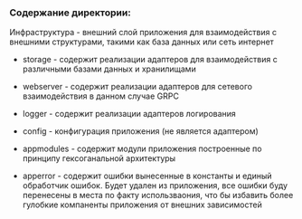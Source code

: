 ### Содержание директории:
Инфраструктура - внешний слой приложения для взаимодействия с внешними структурами, такими как база данных или сеть интернет

- storage - содержит реализации адаптеров для взаимодействия с различными базами данных и хранилищами
- webserver - содержит реализации адаптеров для сетевого взаимодействия в данном случае GRPC
- logger - содержит реализации адаптеров логирования
- config - конфигурация приложения (не является адаптером)

- appmodules - содержит модули приложения построенные по принципу гексоганальной архитектуры

- apperror - содержит ошибки вынесенные в константы и единый обработчик ошибок. Будет удален из приложения, все ошибки буду перенесены в места по факту использваония, что бы избавить более гулобкие компаненты приложения от внешних зависимостей
